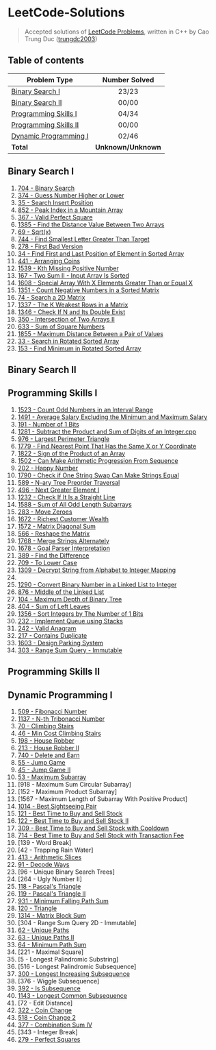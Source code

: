 # LeetCode-Solutions
> Accepted solutions of [LeetCode Problems](https://leetcode.com/problemset/all/), written in C++ by Cao Trung Duc ([trungdc2003](https://leetcode.com/trungdc2003/))

## Table of contents
|                   Problem Type                    | Number Solved |
|---------------------------------------------------|:-------------:|
| [Binary Search I](#Binary-Search-I)               |     23/23     |
| [Binary Search II](#Binary-Search-II)             |     00/00     |
| [Programming Skills I](#Programming-Skills-I)     |     04/34     |
| [Programming Skills II](#Programming-Skills-II)   |     00/00     |
| [Dynamic Programming I](#Dynamic-Programming-I)   |     02/46     |
| **Total**                                         |**Unknown/Unknown**|

## Binary Search I
1. [704 - Binary Search](source/704%20-%20Binary%20Search.cpp) 
2. [374 - Guess Number Higher or Lower](source/374%20-%20Guess%20Number%20Higher%20or%20Lower.cpp) 
3. [35 - Search Insert Position](source/35%20-%20Search%20Insert%20Position.cpp) 
4. [852 - Peak Index in a Mountain Array](source/852%20-%20Peak%20Index%20in%20a%20Mountain%20Array.cpp) 
5. [367 - Valid Perfect Square](source/367%20-%20Valid%20Perfect%20Square.cpp) 
6. [1385 - Find the Distance Value Between Two Arrays](source/1385%20-%20Find%20the%20Distance%20Value%20Between%20Two%20Arrays.cpp)
7. [69 - Sqrt(x)](source/69%20-%20Sqrt(x).cpp)
8. [744 - Find Smallest Letter Greater Than Target](source/744%20-%20Find%20Smallest%20Letter%20Greater%20Than%20Target.cpp)
9. [278 - First Bad Version](source/278%20-%20First%20Bad%20Version.cpp)
10. [34 - Find First and Last Position of Element in Sorted Array](source/34%20-%20Find%20First%20and%20Last%20Position%20of%20Element%20in%20Sorted%20Array.cpp)
11. [441 - Arranging Coins](source/441%20-%20Arranging%20Coins.cpp)
12. [1539 - Kth Missing Positive Number](source/1539%20-%20Kth%20Missing%20Positive%20Number.cpp)
13. [167 - Two Sum II - Input Array Is Sorted](source/167%20-%20Two%20Sum%20II%20-%20Input%20Array%20Is%20Sorted.cpp)
14. [1608 - Special Array With X Elements Greater Than or Equal X](source/1608%20-%20Special%20Array%20With%20X%20Elements%20Greater%20Than%20or%20Equal%20X.cpp)
15. [1351 - Count Negative Numbers in a Sorted Matrix](source/1351%20-%20Count%20Negative%20Numbers%20in%20a%20Sorted%20Matrix.cpp)
16. [74 - Search a 2D Matrix](source/74%20-%20Search%20a%202D%20Matrix.cpp)
17. [1337 - The K Weakest Rows in a Matrix](source/1337%20-%20The%20K%20Weakest%20Rows%20in%20a%20Matrix.cpp)
18. [1346 - Check If N and Its Double Exist](source/1346%20-%20Check%20If%20N%20and%20Its%20Double%20Exist.cpp)
19. [350 - Intersection of Two Arrays II](source/350%20-%20Intersection%20of%20Two%20Arrays%20II.cpp)
20. [633 - Sum of Square Numbers](source/633%20-%20Sum%20of%20Square%20Numbers.cpp)
21. [1855 - Maximum Distance Between a Pair of Values](source/1855%20-%20Maximum%20Distance%20Between%20a%20Pair%20of%20Values.cpp)
22. [33 - Search in Rotated Sorted Array](source/33%20-%20Search%20in%20Rotated%20Sorted%20Array.cpp)
23. [153 - Find Minimum in Rotated Sorted Array](source/153%20-%20Find%20Minimum%20in%20Rotated%20Sorted%20Array.cpp)

## Binary Search II


## Programming Skills I
1. [1523 - Count Odd Numbers in an Interval Range](source/1523%20-%20Count%20Odd%20Numbers%20in%20an%20Interval%20Range.cpp)
2. [1491 - Average Salary Excluding the Minimum and Maximum Salary](source/1491%20-%20Average%20Salary%20Excluding%20the%20Minimum%20and%20Maximum%20Salary.cpp)
3. [191 - Number of 1 Bits](source/191%20-%20Number%20of%201%20Bits.cpp)
4. [1281 - Subtract the Product and Sum of Digits of an Integer.cpp](source/1281%20-%20Subtract%20the%20Product%20and%20Sum%20of%20Digits%20of%20an%20Integer.cpp)
5. [976 - Largest Perimeter Triangle](source/976%20-%20Largest%20Perimeter%20Triangle.cpp)
6. [1779 - Find Nearest Point That Has the Same X or Y Coordinate](source/1779%20-%20Find%20Nearest%20Point%20That%20Has%20the%20Same%20X%20or%20Y%20Coordinate.cpp)
7. [1822 - Sign of the Product of an Array](source/1822%20-%20Sign%20of%20the%20Product%20of%20an%20Array.cpp)
8. [1502 - Can Make Arithmetic Progression From Sequence](source/1502%20-%20Can%20Make%20Arithmetic%20Progression%20From%20Sequence.cpp)
9. [202 - Happy Number](source/202%20-%20Happy%20Number.cpp)
10. [1790 - Check if One String Swap Can Make Strings Equal](source/1790%20-%20Check%20if%20One%20String%20Swap%20Can%20Make%20Strings%20Equal.cpp)
11. [589 - N-ary Tree Preorder Traversal]()
12. [496 - Next Greater Element I](source/496%20-%20Next%20Greater%20Element%20I.cpp)
13. [1232 - Check If It Is a Straight Line]()
14. [1588 - Sum of All Odd Length Subarrays]()
15. [283 - Move Zeroes]()
16. [1672 - Richest Customer Wealth](source/1672%20-%20Richest%20Customer%20Wealth.cpp)
17. [1572 - Matrix Diagonal Sum](source/1572%20-%20Matrix%20Diagonal%20Sum.cpp)
18. [566 - Reshape the Matrix](source/566%20-%20Reshape%20the%20Matrix.cpp)
19. [1768 - Merge Strings Alternately](source/1768%20-%20Merge%20Strings%20Alternately.cpp)
20. [1678 - Goal Parser Interpretation](source/1678%20-%20Goal%20Parser%20Interpretation.cpp)
21. [389 - Find the Difference](source/389%20-%20Find%20the%20Difference.cpp)
22. [709 - To Lower Case](source/709%20-%20To%20Lower%20Case.cpp)
23. [1309 - Decrypt String from Alphabet to Integer Mapping](source/1309%20-%20Decrypt%20String%20from%20Alphabet%20to%20Integer%20Mapping.cpp)
24. []()
25. [1290 - Convert Binary Number in a Linked List to Integer](source/1290%20-%20Convert%20Binary%20Number%20in%20a%20Linked%20List%20to%20Integer.cpp)
26. [876 - Middle of the Linked List](source/876%20-%20Middle%20of%20the%20Linked%20List.cpp)
27. [104 - Maximum Depth of Binary Tree]()
28. [404 - Sum of Left Leaves]()
29. [1356 - Sort Integers by The Number of 1 Bits](source/1356%20-%20Sort%20Integers%20by%20The%20Number%20of%201%20Bits.cpp)
30. [232 - Implement Queue using Stacks]()
31. [242 - Valid Anagram](source/242%20-%20Valid%20Anagram.cpp)
32. [217 - Contains Duplicate]()
33. [1603 - Design Parking System](source/1603%20-%20Design%20Parking%20System.cpp)
34. [303 - Range Sum Query - Immutable](source/303%20-%20Range%20Sum%20Query%20-%20Immutable.cpp)

## Programming Skills II


## Dynamic Programming I
1. [509 - Fibonacci Number](source/509%20-%20Fibonacci%20Number)
2. [1137 - N-th Tribonacci Number](source/1137%20-%20N-th%20Tribonacci%20Number.cpp)
3. [70 - Climbing Stairs](source/70%20-%20Climbing%20Stairs.cpp)
4. [46 - Min Cost Climbing Stairs](source/746%20-%20Min%20Cost%20Climbing%20Stairs.cpp)
5. [198 - House Robber](source/198%20-%20House%20Robber.cpp)
6. [213 - House Robber II](source/213%20-%20House%20Robber%20II.cpp)
7. [740 - Delete and Earn](source/740%20-%20Delete%20and%20Earn.cpp)
8. [55 - Jump Game](source/55%20-%20Jump%20Game.cpp)
9. [45 - Jump Game II](source/45%20-%20Jump%20Game%20II.cpp)
10. [53 - Maximum Subarray](source/53%20-%20Maximum%20Subarray.cpp)
11. [918 - Maximum Sum Circular Subarray]
12. [152 - Maximum Product Subarray]
13. [1567 - Maximum Length of Subarray With Positive Product]
14. [1014 - Best Sightseeing Pair](source/1014%20-%20Best%20Sightseeing%20Pair.cpp)
15. [121 - Best Time to Buy and Sell Stock](source/121%20-%20Best%20Time%20to%20Buy%20and%20Sell%20Stock.cpp)
16. [122 - Best Time to Buy and Sell Stock II](source/122%20-%20Best%20Time%20to%20Buy%20and%20Sell%20Stock%20II.cpp)
17. [309 - Best Time to Buy and Sell Stock with Cooldown]()
18. [714 - Best Time to Buy and Sell Stock with Transaction Fee]()
19. [139 - Word Break]
20. [42 - Trapping Rain Water]
21. [413 - Arithmetic Slices](source/413%20-%20Arithmetic%20Slices.cpp)
22. [91 - Decode Ways](source/91%20-%20Decode%20Ways.cpp)
23. [96 - Unique Binary Search Trees]
24. [264 - Ugly Number II]
25. [118 - Pascal's Triangle](source/118%20-%20Pascal's%20Triangle.cpp)
26. [119 - Pascal's Triangle II](source/119%20-%20Pascal's%20Triangle%20II.cpp)
27. [931 - Minimum Falling Path Sum](source/931%20-%20Minimum%20Falling%20Path%20Sum.cpp)
28. [120 - Triangle](source/120%20-%20Triangle.cpp)
29. [1314 - Matrix Block Sum](source/1314%20-%20Matrix%20Block%20Sum.cpp)
30. [304 - Range Sum Query 2D - Immutable]
31. [62 - Unique Paths](source/62%20-%20Unique%20Paths.cpp)
32. [63 - Unique Paths II](source/63%20-%20Unique%20Paths%20II.cpp)
33. [64 - Minimum Path Sum](source/64%20-%20Minimum%20Path%20Sum.cpp)
34. [221 - Maximal Square]
35. [5 - Longest Palindromic Substring]
36. [516 - Longest Palindromic Subsequence]
37. [300 - Longest Increasing Subsequence](source/300%20-%20Longest%20Increasing%20Subsequence.cpp)
38. [376 - Wiggle Subsequence]
39. [392 - Is Subsequence](source/392%20-%20Is%20Subsequence.cpp)
40. [1143 - Longest Common Subsequence](source/1143%20-%20Longest%20Common%20Subsequence.cpp)
41. [72 - Edit Distance]
42. [322 - Coin Change](source/322%20-%20Coin%20Change.cpp)
43. [518 - Coin Change 2](source/518%20-%20Coin%20Change%202.cpp)
44. [377 - Combination Sum IV](source/377%20-%20Combination%20Sum%20IV.cpp)
45. [343 - Integer Break]
46. [279 - Perfect Squares](source/279%20-%20Perfect%20Squares.cpp)
